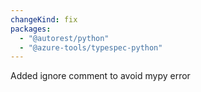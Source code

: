 ```yaml
---
changeKind: fix
packages:
  - "@autorest/python"
  - "@azure-tools/typespec-python"
---
```


Added ignore comment to avoid mypy error